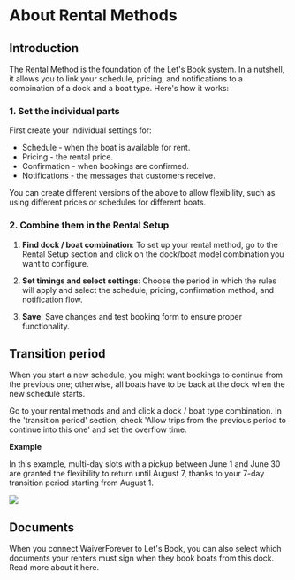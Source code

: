 # About Rental Methods


## Introduction

The Rental Method is the foundation of the Let's Book system. In a nutshell, it allows you to link your schedule, pricing, and notifications to a combination of a dock and a boat type. Here's how it works:

### 1. Set the individual parts

First create your individual settings for:

- Schedule - when the boat is available for rent.
- Pricing - the rental price.
- Confirmation - when bookings are confirmed.
- Notifications - the messages that customers receive.

You can create different versions of the above to allow flexibility, such as using different prices or schedules for different boats.

### 2. Combine them in the Rental Setup

1. **Find dock / boat combination**: To set up your rental method, go to the Rental Setup section and click on the dock/boat model combination you want to configure.

2. **Set timings and select settings**: Choose the period in which the rules will apply and select the schedule, pricing, confirmation method, and notification flow.

3. **Save**: Save changes and test booking form to ensure proper functionality.

## Transition period

When you start a new schedule, you might want bookings to continue from the previous one; otherwise, all boats have to be back at the dock when the new schedule starts.

Go to your rental methods and and click a dock / boat type combination. In the 'transition period' section, check 'Allow trips from the previous period to continue into this one' and set the overflow time.

**Example**

In this example, multi-day slots with a pickup between June 1 and June 30 are granted the flexibility to return until August 7, thanks to your 7-day transition period starting from August 1.

![](https://d33v4339jhl8k0.cloudfront.net/docs/assets/5ec3f479042863474d1b00dc/images/66598f1dd593d719515c9eaa/file-heD07AIadC.png)

## Documents

When you connect WaiverForever to Let's Book, you can also select which documents your renters must sign when they book boats from this dock. Read more about it here.

